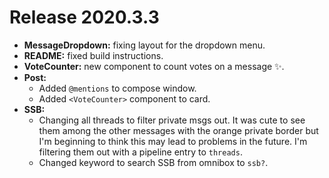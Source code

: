 # Release 2020.3.3

* **MessageDropdown:** fixing layout for the dropdown menu.
* **README:** fixed build instructions.
* **VoteCounter:** new component to count votes on a message ✨.
* **Post:** 
  * Added `@mentions` to compose window.
  * Added `<VoteCounter>` component to card.
* **SSB:** 
  * Changing all threads to filter private msgs out. It was cute to see them among the other messages with the orange private border but I'm beginning to think this may lead to problems in the future. I'm filtering them out with a pipeline entry to `threads`.
  * Changed keyword to search SSB from omnibox to `ssb?`.
